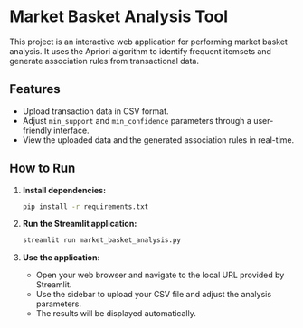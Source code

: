 # Market Basket Analysis Tool

This project is an interactive web application for performing market basket analysis. It uses the Apriori algorithm to identify frequent itemsets and generate association rules from transactional data.

## Features

- Upload transaction data in CSV format.
- Adjust `min_support` and `min_confidence` parameters through a user-friendly interface.
- View the uploaded data and the generated association rules in real-time.

## How to Run

1.  **Install dependencies:**

    ```bash
    pip install -r requirements.txt
    ```

2.  **Run the Streamlit application:**

    ```bash
    streamlit run market_basket_analysis.py
    ```

3.  **Use the application:**

    - Open your web browser and navigate to the local URL provided by Streamlit.
    - Use the sidebar to upload your CSV file and adjust the analysis parameters.
    - The results will be displayed automatically.
